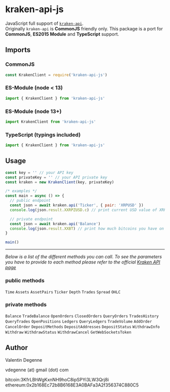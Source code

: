 # kraken-api-js

JavaScript full support of [`kraken-api`](https://github.com/nothingisdead/npm-kraken-api).  
Originally `kraken-api` is **CommonJS** friendly only. This package is a port for **CommonJS**, **ES2015 Module** and **TypeScript** support.

## Imports

### CommonJS

```javascript
const KrakenClient = require('kraken-api-js')
```

### ES-Module (node < 13)

```javascript
import { KrakenClient } from 'kraken-api-js'
```

### ES-Module (node 13+)

```javascript
import KrakenClient from 'kraken-api-js'
```

### TypeScript (typings included)

```javascript
import { KrakenClient } from 'kraken-api-js'
```

## Usage

```javascript
const key = '' // your API key
const privateKey = '' // your API private key
const kraken = new KrakenClient(key, privateKey)

/* examples */
const main = async () => {
  // public endpoint
  const json = await kraken.api('Ticker', { pair: 'XRPUSD' })
  console.log(json.result.XXRPZUSD.c) // print current USD value of XRP

  // private endpoint
  const json = await kraken.api('Balance')
  console.log(json.result.XXBT) // print how much bitcoins you have on your account right now
}

main()
```
---

*Below is a list of the different methods you can call. To see the parameters you have to provide to each method please refer to the official [Kraken API page](https://www.kraken.com/features/api)*

### public methods

`Time` `Assets` `AssetPairs` `Ticker` `Depth` `Trades` `Spread` `OHLC`

### private methods

`Balance` `TradeBalance` `OpenOrders` `ClosedOrders` `QueryOrders` `TradesHistory` `QueryTrades` `OpenPositions` `Ledgers` `QueryLedgers` `TradeVolume` `AddOrder` `CancelOrder` `DepositMethods` `DepositAddresses` `DepositStatus` `WithdrawInfo` `Withdraw` `WithdrawStatus` `WithdrawCancel` `GetWebSocketsToken`

## Author

Valentin Degenne

vdegenne (at) gmail (dot) com

bitcoin:3KfrLBhWgKxnNH9hoC8ipSPYi3LW3Qrj8i  
ethereum:0x2b168Ec72b8B6168E3A0BAFa3A2f356374C880C5